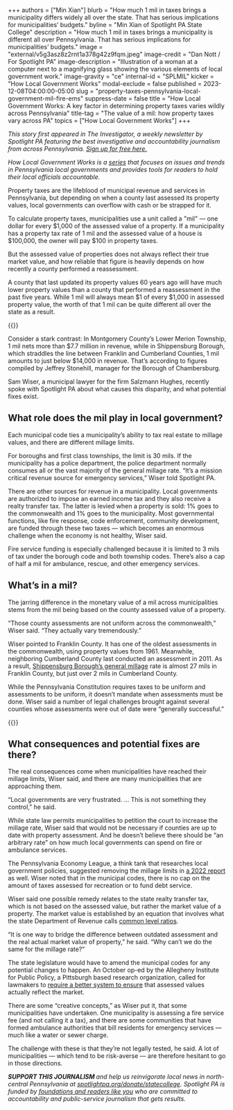 +++
authors = ["Min Xian"]
blurb = "How much 1 mil in taxes brings a municipality differs widely all over the state. That has serious implications for municipalities’ budgets."
byline = "Min Xian of Spotlight PA State College"
description = "How much 1 mil in taxes brings a municipality is different all over Pennsylvania. That has serious implications for municipalities’ budgets."
image = "external/v5g3asz8z2rnt1a378g42z9fqm.jpeg"
image-credit = "Dan Nott / For Spotlight PA"
image-description = "Illustration of a woman at a computer next to a magnifying glass showing the various elements of  local government work."
image-gravity = "ce"
internal-id = "SPLMIL"
kicker = "How Local Government Works"
modal-exclude = false
published = 2023-12-08T04:00:00-05:00
slug = "property-taxes-pennsylvania-local-government-mil-fire-ems"
suppress-date = false
title = "How Local Government Works: A key factor in determining property taxes varies wildly across Pennsylvania"
title-tag = "The value of a mil: how property taxes vary across PA"
topics = ["How Local Government Works"]
+++

<em>This story first appeared in The Investigator, a weekly newsletter by Spotlight PA featuring the best investigative and accountability journalism from across Pennsylvania. </em><a href="https://www.spotlightpa.org/newsletters"><em>Sign up for free here.</em></a><strong><em></em></strong>

<em>How Local Government Works is a </em><a href="https://www.spotlightpa.org/topics/how-local-government-works/"><em>series</em></a><em> that focuses on issues and trends in Pennsylvania local governments and provides tools for readers to hold their local officials accountable.</em>

Property taxes are the lifeblood of municipal revenue and services in Pennsylvania, but depending on when a county last assessed its property values, local governments can overflow with cash or be strapped for it.

To calculate property taxes, municipalities use a unit called a &#34;mil&#34; — one dollar for every $1,000 of the assessed value of a property. If a municipality has a property tax rate of 1 mil and the assessed value of a house is $100,000, the owner will pay $100 in property taxes.

But the assessed value of properties does not always reflect their true market value, and how reliable that figure is heavily depends on how recently a county performed a reassessment.

A county that last updated its property values 60 years ago will have much lower property values than a county that performed a reassessment in the past five years. While 1 mil will always mean $1 of every $1,000 in assessed property value, the worth of that 1 mil can be quite different all over the state as a result.

{{<picture src="2023/11/01jp-c1km-sk6h-qqbj.png" width-ratio="2255" height-ratio="1605" description="A chart explaining different values of a mil across Pennsylvania." caption="" credit="Courtesy of Sam Wiser">}}

Consider a stark contrast: In Montgomery County’s Lower Merion Township, 1 mil nets more than $7.7 million in revenue, while in Shippensburg Borough, which straddles the line between Franklin and Cumberland Counties, 1 mil amounts to just below $14,000 in revenue. That’s according to figures compiled by Jeffrey Stonehill, manager for the Borough of Chambersburg.

Sam Wiser, a municipal lawyer for the firm Salzmann Hughes, recently spoke with Spotlight PA about what causes this disparity, and what potential fixes exist.

## What role does the mil play in local government?

Each municipal code ties a municipality’s ability to tax real estate to millage values, and there are different millage limits.

For boroughs and first class townships, the limit is 30 mils. If the municipality has a police department, the police department normally consumes all or the vast majority of the general millage rate. “It’s a mission critical revenue source for emergency services,” Wiser told Spotlight PA.

There are other sources for revenue in a municipality. Local governments are authorized to impose an earned income tax and they also receive a realty transfer tax. The latter is levied when a property is sold: 1% goes to the commonwealth and 1% goes to the municipality. Most governmental functions, like fire response, code enforcement, community development, are funded through these two taxes — which becomes an enormous challenge when the economy is not healthy, Wiser said.

Fire service funding is especially challenged because it is limited to 3 mils of tax under the borough code and both township codes. There’s also a cap of half a mil for ambulance, rescue, and other emergency services.

<script src="https://www.spotlightpa.org/embed.js" async></script><div data-spl-embed-version="1" data-spl-src="https://www.spotlightpa.org/embeds/newsletter/?cta=Sign%20up%20for%20our%20new%20regional%20newsletter%2C%20%3Cb%3ETalk%20of%20the%20Town%3C%2Fb%3E%2C%20and%20get%20all%20the%20news%20and%20notes%20from%20State%20College%20and%20north-central%20PA.&button=Sign%20Up%20Now&preselect=state_college&eyebrow=DON'T%20MISS%20A%20BEAT"></div>

## What’s in a mil?

The jarring difference in the monetary value of a mil across municipalities stems from the mil being based on the county assessed value of a property.

“Those county assessments are not uniform across the commonwealth,” Wiser said. “They actually vary tremendously.”

Wiser pointed to Franklin County. It has one of the oldest assessments in the commonwealth, using property values from 1961. Meanwhile, neighboring Cumberland County last conducted an assessment in 2011. As a result, <a href="https://borough.shippensburg.pa.us/Departments/Tax-Collector">Shippensburg Borough’s general millage</a> rate is almost 27 mils in Franklin County, but just over 2 mils in Cumberland County.

While the Pennsylvania Constitution requires taxes to be uniform and assessments to be uniform, it doesn’t mandate when assessments must be done. Wiser said a number of legal challenges brought against several counties whose assessments were out of date were “generally successful.”

{{<picture src="2023/12/01jq-151w-0sqs-vxq8.png" width-ratio="1876" height-ratio="1256" description="A 2022 report by the Pennsylvania Economy League shows when each county last conducted a reassessment." caption="A 2022 report by the Pennsylvania Economy League shows when each county last conducted a reassessment." credit="Screenshot via Pennsylvania Economy League">}}

## What consequences and potential fixes are there?

The real consequences come when municipalities have reached their millage limits, Wiser said, and there are many municipalities that are approaching them.

“Local governments are very frustrated. … This is not something they control,” he said.

While state law permits municipalities to petition the court to increase the millage rate, Wiser said that would not be necessary if counties are up to date with property assessment. And he doesn’t believe there should be “an arbitrary rate” on how much local governments can spend on fire or ambulance services.

The Pennsylvania Economy League, a think tank that researches local government policies, suggested removing the millage limits in <a href="https://pelcentral.org/wp-content/uploads/PEL-2022-PML-Report-1.pdf">a 2022 report</a> as well. Wiser noted that in the municipal codes, there is no cap on the amount of taxes assessed for recreation or to fund debt service.

Wiser said one possible remedy relates to the state realty transfer tax, which is not based on the assessed value, but rather the market value of a property. The market value is established by an equation that involves what the state Department of Revenue calls <a href="https://www.revenue.pa.gov/TaxTypes/RTT/Documents/clr_factor_current.pdf">common level ratios</a>.

“It is one way to bridge the difference between outdated assessment and the real actual market value of property,” he said. “Why can’t we do the same for the millage rate?”

The state legislature would have to amend the municipal codes for any potential changes to happen. An October op-ed by the Allegheny Institute for Public Policy, a Pittsburgh based research organization, called for lawmakers to <a href="https://www.alleghenyinstitute.org/wp-content/uploads/2023/10/2023-35.pdf">require a better system to ensure</a> that assessed values actually reflect the market.

There are some “creative concepts,” as Wiser put it, that some municipalities have undertaken. One municipality is assessing a fire service fee (and not calling it a tax), and there are some communities that have formed ambulance authorities that bill residents for emergency services — much like a water or sewer charge.

The challenge with these is that they’re not legally tested, he said. A lot of municipalities — which tend to be risk-averse — are therefore hesitant to go in those directions.

<script src="https://www.spotlightpa.org/embed.js" async></script><div data-spl-embed-version="1" data-spl-src="https://www.spotlightpa.org/embeds/donate/"></div>

<strong><em>SUPPORT THIS JOURNALISM </em></strong><em>and help us reinvigorate local news in north-central Pennsylvania at </em><a href="https://www.spotlightpa.org/donate/statecollege"><em>spotlightpa.org/donate/statecollege</em></a><em>. Spotlight PA is funded by </em><a href="https://www.spotlightpa.org/support"><em>foundations and readers like you</em></a><em> who are committed to accountability and public-service journalism that gets results.</em>


